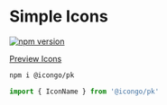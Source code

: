 Simple Icons
===

[![npm version](https://img.shields.io/npm/v/@icongo/pk.svg)](https://www.npmjs.com/package/@icongo/pk)

[Preview Icons](http://icongo.github.io/#/icons/pk)

```bash
npm i @icongo/pk
```

```jsx
import { IconName } from '@icongo/pk'
```